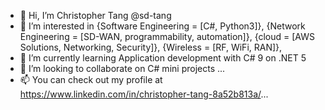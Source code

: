 - 👋 Hi, I’m Christopher Tang @sd-tang
- 👀 I’m interested in {Software Engineering = [C#, Python3]}, {Network Engineering = [SD-WAN, programmability, automation]}, {cloud = [AWS Solutions, Networking, Security]}, {Wireless = [RF, WiFi, RAN]}, 
- 🌱 I’m currently learning Application development with C# 9 on .NET 5
- 💞️ I’m looking to collaborate on C# mini projects ...
- 📫 You can check out my profile at https://www.linkedin.com/in/christopher-tang-8a52b813a/...

<!---
sd-tang/sd-tang is a ✨ special ✨ repository because its `README.md` (this file) appears on your GitHub profile.
You can click the Preview link to take a look at your changes.
--->
